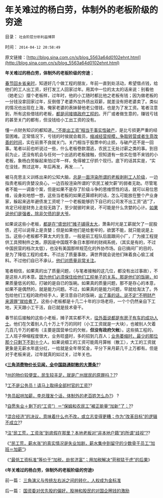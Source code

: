 # 年关难过的杨白劳，体制外的老板阶级的穷途

目录： `社会阶层分析利益博羿` 

时间： `2014-04-12 20:58:49` 

原文链接：[http://blog.sina.com.cn/s/blog_5563a64d0102ehnt.html](http://blog.sina.com.cn/s/blog_5563a64d0102ehnt.html)

**年关难过的杨白劳，体制外的老板阶级的穷途**；

[春节回乡省亲时](../../../2014/3/5/珠三角消费的物价，中国特色的路通财散的大萧条.md)，知道好几个做工程的朋友，年前一直到处活动，希望借点钱，给他们的工人出工资，好打发工人回家过年。用其中一位的太太的话来说：别看他（她老公）摆个老板样，过年时，他的小工随时都比他之老板有钱；因为做老板的一分钱没拿回家过年，反倒借了老婆外加外债出双薪，就差没有把老婆卖了。类似的情况也出现在上海，俺家老婆的表妹替他老公借钱，也是为了发工资。笔者注意到，所有这些借钱的老板，[都是间接搞政府工程的](../../../2008/11/10/行政命令拉动不了内需，凯恩斯主义的老调重弹.md)。开厂或者做生意的，赚钱亏钱的甚至关门的都有，但没钱给小工出工资的没有。

懂一点财务知识的都知道[，“不能出工资”相当于事实性破产](../../../2012/6/20/“向成长型企业倾斜”同样要不得！.md)，是比亏损更严重的经营困难。正常情况下，亏钱的时侯就会裁员，[缩减经营规模，争取转营或者生意改善的时间](../../../2011/2/11/边际退出成本和休克疗法.md)，实在前景不良就关门。关门相当于股票中的止损，与破产还不是一回事。笔者以前也听说过一些，什么老板卷款潜逃，农民工无处讨薪之类的事。到目前为止，还没有机会与任何一个出逃的老板接触，但知道有一些实在借不来钱的小老板，象杨白劳躲起来怕过年一样，免得被工仔抓个现行。底下的话其实是，“实在没钱，熬过这年，年后再发，再发……”。

被马克思主义训练出来的公知大脑，[总是一面渲染所谓的老板剥削工人阶级](../../../2010/1/14/为什么说资产阶级就是工人阶级自已？.md)，一边指责老板的贪婪没良心，一边百般渲染所谓的“农民工被欠薪”的弱者无助。尽管笔者不能一一调查个案，但是如果不是存了阶级斗争的思维惯性的话，就可以易位思维，设身处地想一想，这些当老板的如果还算顺利的话，怎么可能放在整个产业身家，躲起来逃年避债发工资呢？一个老板能够扔下自已的公司发不出工资“逃”了，肯定已经是财务上走投无路了，至少就彼时来说，不可能是什么贪婪的心计。[如果说他们是强者，除非欠债的是大爷](../../../2008/6/18/中国企业家的秘诀：尽量负债，债多不用愁.md)。

如果说这些小老板，[都是在“盛世时”摊子铺得太大](../../../2012/7/24/金融垄断才会造成“生产过剩”和有含意的通货膨胀.md)，萧条时光是工薪就欠了一屁股债，还可以说得上是贪婪；但是如果他们是给套牢的，欲罢不能，就只能说是上当。这些小老板都不算太大的生意，一般是前工程队后面跟间小厂，厂为接工程提供工具预制件之类。原因是中国既不象日本那样的财阀系统，（其实是有的，不过中国民营的档次太低），也没有美国那样规范化的外协市场。自已搞间厂的目的，是为了降低工程的成本。不过出了质量事故，满世界就会说他们昧着良心偷工减料。不过他们自已不承认，[他们对质量非常关注](../../../2013/5/9/请政府不要为自已的面子，伤害私营企业的无形资产.md)。

笔者相信，如果真的出了质量问题，（与笔者接触的这几位，都没有出过事故），不是这些人的本意。[因为他们必须保住给他们工程单子的关系，那是他们的饭碗，](../../../2008/6/19/诚信，才是您的第一桶金.md)如果质量低劣的知，打破的是自已的饭碗。如果真的质量问题，那不是存心的本意，如果不是偶然的，就是能力问题。不过，如果真的是能力问题，早就给淘汰了。外包给他们工程的政府经手人，更注意自已的饭碗，[出了事的话，说不定“不明财产来源罪”就给煮了](../../../2013/1/30/贪官的腐败份额很小，腐败主体不是贪官，潜在的腐败不是官；.md)。这些小老板都是十几二十年的沙场老将，一个个仍然亲自下工地，天天跟小工干活，自已就是技术骨干。

春节前后接触的这些小老板，摊子其实都不大，[往外面说都是有房子有车的成功人士](../../../2009/8/7/生意难做，打肿脸充胖子的民营企业家.md)。他们在欠着别人几十万上千万的同时（小工工资就是一大块），也被别人欠着几百几千万的都有（主要是国营单位的欠帐，**但没有政府欠帐**）。这些搞工程的，工人班子伸缩程度很大，业务旺盛时，多的招到几百人；[业务萎缩时，最少的那位那个只剩下不到十个](../../../2014/3/18/“民工荒，工资涨”到底造假在那里？户籍制度所谓的歧视；.md)人。如果说细工的工资可能周月算帐（散工），大工的工资就更象是无薪水年底分红，一给就是全年带奖金，平分下来月薪几千上万都有。但是对于老板来说，过年就真的如过关，过年关也。

《[**三角消费物价长见闻，全中国路通财散的大萧条?**](../../../2014/3/5/珠三角消费的物价，中国特色的路通财散的大萧条.md)?

?[州的物价较便宜，民生较丰足，就是广州居民的原罪吗？?](../../../2014/3/6/只有苏联模式中的极左端，才会反户籍制度.md)?

?[工不是公务员！请马上取缔全部村官的工资?](../../../2014/3/7/义工不是公务员！请马上取缔全部村官的工资.md)?

?[务员起哄加薪，李总理发个话，体制外的老百姓怎么办?](../../../2014/3/10/公务员起哄加薪，李总理发个话，体制外的老百姓怎么办？.md)》 ?

?[自愿失业＋剩下的“工资”）＝“保姆和农民工”被正能量“加新”了；?](../../../2014/3/12/从家政保姆“要求涨薪”到“被涨薪”，被正能量扩大的自愿失业；.md)?

?[混合经济”的决议，意味着什么也不改，或立志变得更糟；作为“改革目标”的逻辑不成立?](../../../2014/3/13/“混合经济”是极巨大的利空.md)?

?[注“民工荒，工资涨”到底假在那里？本地老板对“非本地户籍”的所谓“歧视”?](../../../2014/3/18/“民工荒，工资涨”到底造假在那里？户籍制度所谓的歧视；.md)?

《[“民工荒，薪水涨”的真实情况是失业加剧，薪水集中到留守的少数骨干员工“加班＝加薪”](../../../2014/4/6/“五年工资翻番”比大跃进荒唐,“民工荒，薪水涨”的真相.md)》

《[“最低工资标准”等价于“加税，劫贫济富”；用加税解决“苛税猛于虎”的后果](../../../2014/4/10/“最低工资标准”等价于“加税，失业，劫贫济富”.md)》

《**年关难过的杨白劳，体制外的老板阶级的穷途**》

前一篇： [三角演义与传统左右派之间的转化，人权成为金标准](../../../2014/4/13/三角演义与传统左右派之间的转化，人权成为金标准.md)

后一篇： [国资委对优先股的偏好，股神和股民的对国企圈钱的激励](../../../2014/4/9/国资委对优先股的偏好，股神和股民的对国企圈钱的激励.md)

